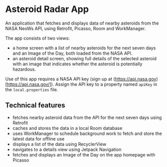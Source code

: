 # Asteroid Radar App

An application that fetches and displays data of nearby asteroids from the NASA NeoWs API, using Retrofit, Picasso, Room and WorkManager.

The app consists of two views:
- a home screen with a list of nearby asteroids for the next seven days and an Image of the Day, both loaded from the NASA API.
- an asteroid detail screen, showing full details of the selected asteroid with an image that indicates whether the asteroid is potentially hazardous.

Use of this app requires a NASA API key (sign up at (https://api.nasa.gov)[https://api.nasa.gov/]). Assign the API key to a property named `apiKey` in the `local.properties` file.
## Technical features
- fetches nearby asteroid data from the API for the next seven days using Retrofit
- caches and stores the data in a local Room database
- uses WorkManager to schedule background work to fetch and store the latest data for offline use
- displays a list of the data using RecyclerView
- navigates to a details view using Jetpack Navigation
- fetches and displays an Image of the Day on the app homepage with Picasso
